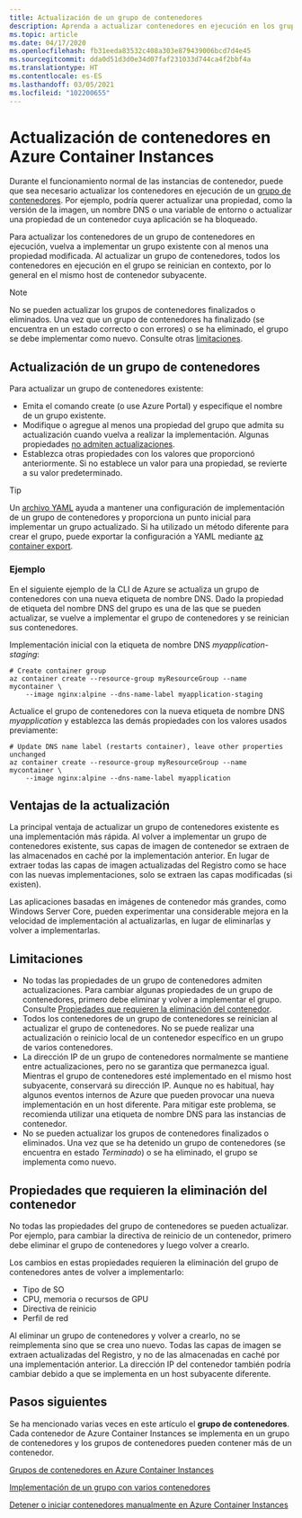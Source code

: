 ```yaml
---
title: Actualización de un grupo de contenedores
description: Aprenda a actualizar contenedores en ejecución en los grupos de contenedores de Azure Container Instances.
ms.topic: article
ms.date: 04/17/2020
ms.openlocfilehash: fb31eeda83532c408a303e879439006bcd7d4e45
ms.sourcegitcommit: dda0d51d3d0e34d07faf231033d744ca4f2bbf4a
ms.translationtype: HT
ms.contentlocale: es-ES
ms.lasthandoff: 03/05/2021
ms.locfileid: "102200655"
---
```

# <a name="update-containers-in-azure-container-instances"></a>Actualización de contenedores en Azure Container Instances

Durante el funcionamiento normal de las instancias de contenedor, puede que sea necesario actualizar los contenedores en ejecución de un [grupo de contenedores](./container-instances-container-groups.md). Por ejemplo, podría querer actualizar una propiedad, como la versión de la imagen, un nombre DNS o una variable de entorno o actualizar una propiedad de un contenedor cuya aplicación se ha bloqueado.

Para actualizar los contenedores de un grupo de contenedores en ejecución, vuelva a implementar un grupo existente con al menos una propiedad modificada. Al actualizar un grupo de contenedores, todos los contenedores en ejecución en el grupo se reinician en contexto, por lo general en el mismo host de contenedor subyacente.

> [!NOTE]
> No se pueden actualizar los grupos de contenedores finalizados o eliminados. Una vez que un grupo de contenedores ha finalizado (se encuentra en un estado correcto o con errores) o se ha eliminado, el grupo se debe implementar como nuevo. Consulte otras [limitaciones](#limitations).

## <a name="update-a-container-group"></a>Actualización de un grupo de contenedores

Para actualizar un grupo de contenedores existente:

* Emita el comando create (o use Azure Portal) y especifique el nombre de un grupo existente. 
* Modifique o agregue al menos una propiedad del grupo que admita su actualización cuando vuelva a realizar la implementación. Algunas propiedades [no admiten actualizaciones](#properties-that-require-container-delete).
* Establezca otras propiedades con los valores que proporcionó anteriormente. Si no establece un valor para una propiedad, se revierte a su valor predeterminado.

> [!TIP]
> Un [archivo YAML](./container-instances-container-groups.md#deployment) ayuda a mantener una configuración de implementación de un grupo de contenedores y proporciona un punto inicial para implementar un grupo actualizado. Si ha utilizado un método diferente para crear el grupo, puede exportar la configuración a YAML mediante [az container export][az-container-export]. 

### <a name="example"></a>Ejemplo

En el siguiente ejemplo de la CLI de Azure se actualiza un grupo de contenedores con una nueva etiqueta de nombre DNS. Dado la propiedad de etiqueta del nombre DNS del grupo es una de las que se pueden actualizar, se vuelve a implementar el grupo de contenedores y se reinician sus contenedores.

Implementación inicial con la etiqueta de nombre DNS *myapplication-staging*:

```azurecli-interactive
# Create container group
az container create --resource-group myResourceGroup --name mycontainer \
    --image nginx:alpine --dns-name-label myapplication-staging
```

Actualice el grupo de contenedores con la nueva etiqueta de nombre DNS *myapplication* y establezca las demás propiedades con los valores usados previamente:

```azurecli-interactive
# Update DNS name label (restarts container), leave other properties unchanged
az container create --resource-group myResourceGroup --name mycontainer \
    --image nginx:alpine --dns-name-label myapplication
```

## <a name="update-benefits"></a>Ventajas de la actualización

La principal ventaja de actualizar un grupo de contenedores existente es una implementación más rápida. Al volver a implementar un grupo de contenedores existente, sus capas de imagen de contenedor se extraen de las almacenados en caché por la implementación anterior. En lugar de extraer todas las capas de imagen actualizadas del Registro como se hace con las nuevas implementaciones, solo se extraen las capas modificadas (si existen).

Las aplicaciones basadas en imágenes de contenedor más grandes, como Windows Server Core, pueden experimentar una considerable mejora en la velocidad de implementación al actualizarlas, en lugar de eliminarlas y volver a implementarlas.

## <a name="limitations"></a>Limitaciones

* No todas las propiedades de un grupo de contenedores admiten actualizaciones. Para cambiar algunas propiedades de un grupo de contenedores, primero debe eliminar y volver a implementar el grupo. Consulte [Propiedades que requieren la eliminación del contenedor](#properties-that-require-container-delete).
* Todos los contenedores de un grupo de contenedores se reinician al actualizar el grupo de contenedores. No se puede realizar una actualización o reinicio local de un contenedor específico en un grupo de varios contenedores.
* La dirección IP de un grupo de contenedores normalmente se mantiene entre actualizaciones, pero no se garantiza que permanezca igual. Mientras el grupo de contenedores esté implementado en el mismo host subyacente, conservará su dirección IP. Aunque no es habitual, hay algunos eventos internos de Azure que pueden provocar una nueva implementación en un host diferente. Para mitigar este problema, se recomienda utilizar una etiqueta de nombre DNS para las instancias de contenedor.
* No se pueden actualizar los grupos de contenedores finalizados o eliminados. Una vez que se ha detenido un grupo de contenedores (se encuentra en estado *Terminado*) o se ha eliminado, el grupo se implementa como nuevo.

## <a name="properties-that-require-container-delete"></a>Propiedades que requieren la eliminación del contenedor

No todas las propiedades del grupo de contenedores se pueden actualizar. Por ejemplo, para cambiar la directiva de reinicio de un contenedor, primero debe eliminar el grupo de contenedores y luego volver a crearlo.

Los cambios en estas propiedades requieren la eliminación del grupo de contenedores antes de volver a implementarlo:

* Tipo de SO
* CPU, memoria o recursos de GPU
* Directiva de reinicio
* Perfil de red

Al eliminar un grupo de contenedores y volver a crearlo, no se reimplementa sino que se crea uno nuevo. Todas las capas de imagen se extraen actualizadas del Registro, y no de las almacenadas en caché por una implementación anterior. La dirección IP del contenedor también podría cambiar debido a que se implementa en un host subyacente diferente.

## <a name="next-steps"></a>Pasos siguientes

Se ha mencionado varias veces en este artículo el **grupo de contenedores**. Cada contenedor de Azure Container Instances se implementa en un grupo de contenedores y los grupos de contenedores pueden contener más de un contenedor.

[Grupos de contenedores en Azure Container Instances](./container-instances-container-groups.md)

[Implementación de un grupo con varios contenedores](container-instances-multi-container-group.md)

[Detener o iniciar contenedores manualmente en Azure Container Instances](container-instances-stop-start.md)

<!-- LINKS - External -->

<!-- LINKS - Internal -->
[az-container-create]: /cli/azure/container#az-container-create
[azure-cli-install]: /cli/azure/install-azure-cli
[az-container-export]: /cli/azure/container#az-container-export
